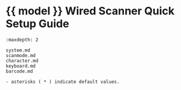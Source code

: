 # {{ model }} Wired Scanner Quick Setup Guide
```{toctree}
:maxdepth: 2

system.md
scanmode.md
character.md
keyboard.md
barcode.md

```

```{note}
- asterisks ( * ) indicate default values.
```